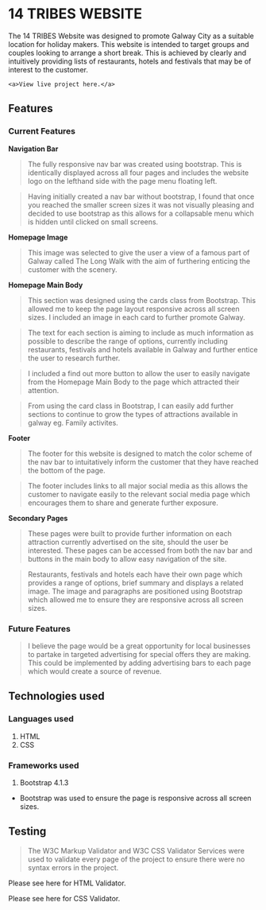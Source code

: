 # 14 TRIBES WEBSITE

The 14 TRIBES Website was designed to promote Galway City as a suitable location for holiday makers. This website is intended to target groups and couples looking to arrange a short break. This is achieved by clearly and intuitively providing lists of restaurants, hotels and festivals that may be of interest to the customer. 

    <a>View live project here.</a>

## Features

### Current Features

**Navigation Bar**

>  The fully responsive nav bar was created using bootstrap. This is identically displayed across all four pages and includes the website logo on the lefthand side with the page menu floating left. 

> Having initially created a nav bar without bootstrap, I found that once you reached the smaller screen sizes it was not visually pleasing and decided to use bootstrap as this allows for a collapsable menu which is hidden until clicked on small screens.

**Homepage Image**

> This image was selected to give the user a view of a famous part of Galway called The Long Walk with the aim of furthering enticing the customer with the scenery.

**Homepage Main Body**

> This section was designed using the cards class from Bootstrap. This allowed me to keep the page layout responsive across all screen sizes. I included an image in each card to further promote Galway.

> The text for each section is aiming to include as much information as possible to describe the range of options, currently including restaurants, festivals and hotels available in Galway and further entice the user to research further.

> I included a find out more button to allow the user to easily navigate from the Homepage Main Body to the page which attracted their attention.

> From using the card class in Bootstrap, I can easily add further sections to continue to grow the types of attractions available in galway eg. Family activites.

**Footer**

> The footer for this website is designed to match the color scheme of the nav bar to intuitatively inform the customer that they have reached the bottom of the page.

> The footer includes links to all major social media as this allows the customer to navigate easily to the relevant social media page which encourages them to share and generate further exposure.

**Secondary Pages**

> These pages were built to provide further information on each attraction currently advertised on the site, should the user be interested. These pages can be accessed from both the nav bar and buttons in the main body to allow easy navigation of the site. 

> Restaurants, festivals and hotels each have their own page which provides a range of options, brief summary and displays a related image. The image and paragraphs are positioned using Bootstrap which allowed me to ensure they are responsive across all screen sizes.

### Future Features

> I believe the page would be a great opportunity for local businesses to partake in targeted advertising for special offers they are making. This could be implemented by adding advertising bars to each page which would create a source of revenue.

## Technologies used

### Languages used

1. HTML
2. CSS

### Frameworks used

1. Bootstrap 4.1.3
* Bootstrap was used to ensure the page is responsive across all screen sizes. 

## Testing

> The W3C Markup Validator and W3C CSS Validator Services were used to validate every page of the project to ensure there were no syntax errors in the project.

Please see here for HTML Validator.

Please see here for CSS Validator.


